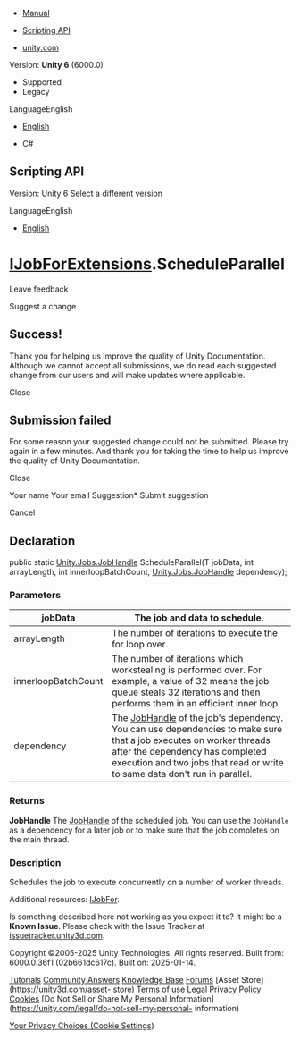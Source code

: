 [ ]()

  * [Manual](../Manual/index.html)
  * [Scripting API](../ScriptReference/index.html)

  * [unity.com](https://unity.com/)

Version: **Unity 6** (6000.0)

  * Supported
  * Legacy

LanguageEnglish

  * [English]()

  * C#

[ ](https://docs.unity3d.com)

## Scripting API

Version: Unity 6 Select a different version

LanguageEnglish

  * [English]()

#  [IJobForExtensions](Unity.Jobs.IJobForExtensions.html).ScheduleParallel

Leave feedback

Suggest a change

## Success!

Thank you for helping us improve the quality of Unity Documentation. Although
we cannot accept all submissions, we do read each suggested change from our
users and will make updates where applicable.

Close

## Submission failed

For some reason your suggested change could not be submitted. Please <a>try
again</a> in a few minutes. And thank you for taking the time to help us
improve the quality of Unity Documentation.

Close

Your name Your email Suggestion* Submit suggestion

Cancel

[ ]()

## Declaration

public static [Unity.Jobs.JobHandle](Unity.Jobs.JobHandle.html)
ScheduleParallel(T jobData, int arrayLength, int innerloopBatchCount,
[Unity.Jobs.JobHandle](Unity.Jobs.JobHandle.html) dependency);

### Parameters

jobData | The job and data to schedule.  
---|---  
arrayLength | The number of iterations to execute the for loop over.  
innerloopBatchCount | The number of iterations which workstealing is performed over. For example, a value of 32 means the job queue steals 32 iterations and then performs them in an efficient inner loop.  
dependency | The [JobHandle](Unity.Jobs.JobHandle.html) of the job's dependency. You can use dependencies to make sure that a job executes on worker threads after the dependency has completed execution and two jobs that read or write to same data don't run in parallel.  
  
### Returns

**JobHandle** The [JobHandle](Unity.Jobs.JobHandle.html) of the scheduled job.
You can use the `JobHandle` as a dependency for a later job or to make sure
that the job completes on the main thread.

### Description

Schedules the job to execute concurrently on a number of worker threads.

Additional resources: [IJobFor](Unity.Jobs.IJobFor.html).

Is something described here not working as you expect it to? It might be a
**Known Issue**. Please check with the Issue Tracker at
[issuetracker.unity3d.com](https://issuetracker.unity3d.com).

Copyright ©2005-2025 Unity Technologies. All rights reserved. Built from:
6000.0.36f1 (02b661dc617c). Built on: 2025-01-14.

[Tutorials](https://unity3d.com/learn) [Community
Answers](https://answers.unity3d.com) [Knowledge
Base](https://support.unity3d.com/hc/en-us)
[Forums](https://forum.unity3d.com) [Asset Store](https://unity3d.com/asset-
store) [Terms of use](https://docs.unity3d.com/Manual/TermsOfUse.html)
[Legal](https://unity.com/legal) [Privacy
Policy](https://unity.com/legal/privacy-policy)
[Cookies](https://unity.com/legal/cookie-policy) [Do Not Sell or Share My
Personal Information](https://unity.com/legal/do-not-sell-my-personal-
information)

[Your Privacy Choices (Cookie Settings)](javascript:void\(0\);)

